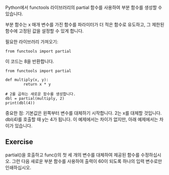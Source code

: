 Python에서 functools 라이브러리의 partial 함수를 사용하여 부분 함수를 생성할 수 있습니다.

부분 함수는 x 매개 변수를 가진 함수를 파라미터가 더 적은 함수로 유도하고, 그 제한된 함수에 고정된 값을 설정할 수 있게 합니다.

필요한 라이브러리 가져오기:

    from functools import partial

이 코드는 8을 반환합니다.

    from functools import partial
    
    def multiply(x, y):
            return x * y
    
    # 2를 곱하는 새로운 함수를 생성합니다.
    dbl = partial(multiply, 2)
    print(dbl(4))

중요한 점: 기본값은 왼쪽부터 변수를 대체하기 시작합니다. 2는 x를 대체할 것입니다. dbl(4)를 호출할 때 y는 4가 됩니다. 이 예제에서는 차이가 없지만, 아래 예제에서는 차이가 있습니다.

Exercise
--------
partial()을 호출하고 func()의 첫 세 개의 변수를 대체하여 제공된 함수를 수정하십시오. 그런 다음 새로운 부분 함수를 사용하여 출력이 60이 되도록 하나의 입력 변수로만 인쇄하십시오.